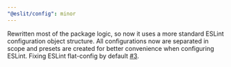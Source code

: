 ```yaml
---
"@eslit/config": minor
---
```


Rewritten most of the package logic, so now it uses a more standard ESLint configuration object structure. All configurations now are separated in scope and presets are created for better convenience when configuring ESLint.
Fixing ESLint flat-config by default [#3](https://github.com/LoredDev/ESLit/issues/3).
